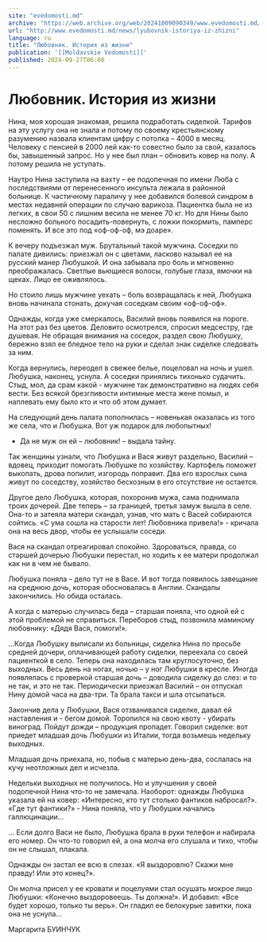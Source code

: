 ```yaml
---
site: "evedomosti.md"
archive: "https://web.archive.org/web/20241009090349/www.evedomosti.md/news/lyubovnik-istoriya-iz-zhizni"
url: "http://www.evedomosti.md/news/lyubovnik-istoriya-iz-zhizni"
language: ru
title: "Любовник. История из жизни"
publication: '[[Moldavskie Vedomosti]]'
published: 2024-09-27T06:00
---
```


# Любовник. История из жизни

Нина, моя хорошая знакомая, решила подработать сиделкой. Тарифов на эту услугу она не знала и потому по своему крестьянскому разумению назвала клиентам цифру с потолка – 4000 в месяц. Человеку с пенсией в 2000 лей как-то совестно было за свой, казалось бы, завышенный запрос. Но у нее был план – обновить ковер на полу. А потому решила не уступать.

Наутро Нина заступила на вахту – ее подопечная по имени Люба с последствиями от перенесенного инсульта лежала в районной больнице. К частичному параличу у нее добавился болевой синдром в местах недавней операции по случаю варикоза. Пациентка была не из легких, в свои 50 с лишним весила не менее 70 кг. Но для Нины было несложно больного посадить-повернуть, с ложки покормить, памперс поменять. И все это под «оф-оф-оф, мэ доаре».

К вечеру подъезжал муж. Брутальный такой мужчина. Соседки по палате дивились: приезжал он с цветами, ласково называл ее на русский манер Любушкой. И она забывала про боль и мгновенно преображалась. Светлые вьющиеся волосы, голубые глаза, ямочки на щеках. Лицо ее оживлялось.

Но стоило лишь мужчине уехать – боль возвращалась к ней, Любушка вновь начинала стонать, докучая соседкам своим «оф-оф-оф».

Однажды, когда уже смеркалось, Василий вновь появился на пороге. На этот раз без цветов. Деловито осмотрелся, спросил медсестру, где душевая. Не обращая внимания на соседок, раздел свою Любушку, бережно взял ее бледное тело на руки и сделал знак сиделке следовать за ним.

Когда вернулись, переодел в свежее белье, поцеловал на ночь и ушел. Любушка, наконец, уснула. А соседки принялись тихонько судачить. Стыд, мол, да срам какой - мужчине так демонстративно на людях себя вести. Без всякой брезгливости интимные места жене помыл, и наплевать ему было кто и что об этом думает.

На следующий день палата пополнилась – новенькая оказалась из того же села, что и Любушка. Вот уж подарок для любопытных!

- Да не муж он ей – любовник! – выдала тайну.

Так женщины узнали, что Любушка и Вася живут раздельно, Василий – вдовец, приходит помогать Любушке по хозяйству. Картофель поможет выкопать, дрова попилит, изгородь поправит. Два его взрослых сына живут по соседству, хозяйство бесхозным в его отсутствие не остается.

Другое дело Любушка, которая, похоронив мужа, сама поднимала троих дочерей. Две теперь – за границей, третья замуж вышла в селе. Она-то и затеяла матери скандал, узнав, что мать с Васей собираются сойтись. «С ума сошла на старости лет! Любовника привела!» - кричала она на весь двор, чтобы ее услышали соседи.

Вася на скандал отреагировал спокойно. Здороваться, правда, со старшей дочерью Любушки перестал, но ходить к ее матери продолжал как ни в чем не бывало.

Любушка поняла – дело тут не в Васе. И вот тогда появилось завещание на среднюю дочь, которая обосновалась в Англии. Скандалы закончились. Но обида осталась.

А когда с матерью случилась беда – старшая поняла, что одной ей с этой проблемой не справиться. Переборов стыд, позвонила маминому любовнику: «Дядя Вася, помоги!».

...Когда Любушку выписали из больницы, сиделка Нина по просьбе средней дочери, оплачивающей работу сиделки, переехала со своей пациенткой в село. Теперь она находилась там круглосуточно, без выходных. Весь день на ногах, ночью – у ног Любушки в кресле. Иногда появлялась с проверкой старшая дочь – доводила сиделку до слез: и то не так, и это не так. Периодически приезжал Василий – он отпускал Нину домой часа на два-три. Та брала такси и шла отсыпаться.

Закончив дела у Любушки, Вася отзванивался сиделке, давал ей наставления и - бегом домой. Торопился на свою квоту - убирать виноград. Пойдут дожди – продукция пропадет. Говорил сиделке: вот приедет младшая дочь Любушки из Италии, тогда возьмешь недельку выходных.

Младшая дочь приехала, но, побыв с матерью день-два, сослалась на кучу неотложных дел и исчезла.

Недельки выходных не получилось. Но и улучшения у своей подопечной Нина что-то не замечала. Наоборот: однажды Любушка указала ей на ковер: «Интересно, кто тут столько фантиков набросал?». «Где тут фантики?» - Нина поняла, что у Любушки начались галлюцинации...

... Если долго Васи не было, Любушка брала в руки телефон и набирала его номер. Он что-то говорил ей, а она молча его слушала и тихо, чтобы он не слышал, плакала.

Однажды он застал ее всю в слезах. «Я выздоровлю? Скажи мне правду! Или это конец?».

Он молча присел у ее кровати и поцелуями стал осушать мокрое лицо Любушки: «Конечно выздоровеешь. Ты должна!». И добавил: «Все будет хорошо, только ты верь». Он гладил ее белокурые завитки, пока она не уснула…

Маргарита БУИНЧУК